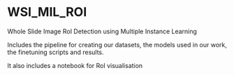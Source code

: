 # WSI_MIL_ROI
Whole Slide Image RoI Detection using Multiple Instance Learning

Includes the pipeline for creating our datasets, the models used in our work, the finetuning scripts and results.

It also includes a notebook for RoI visualisation
